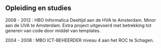## Opleiding en studies

2008 - 2012
:   HBO Informatica Deeltijd aan de HVA te Amsterdam.
    Minor aan de UVA te Amsterdam. Extra project uitgevoerd met betrekking tot
    generen van code door middel van templates.

2004 - 2008
:   MBO ICT-BEHEERDER niveau 4 aan het ROC te Schagen.
